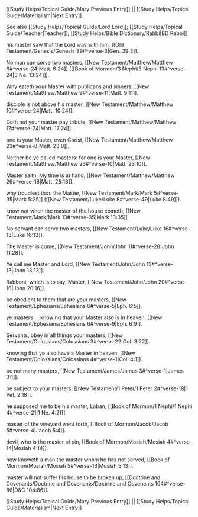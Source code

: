 [[Study Helps/Topical Guide/Mary|Previous Entry]]  ||  [[Study Helps/Topical Guide/Materialism|Next Entry]]

 See also [[Study Helps/Topical Guide/Lord|Lord]]; [[Study Helps/Topical Guide/Teacher|Teacher]]; [[Study Helps/Bible Dictionary/Rabbi|BD Rabbi]]

 his master saw that the Lord was with him, [[Old Testament/Genesis/Genesis 39#^verse-3|Gen. 39:3]].

 No man can serve two masters, [[New Testament/Matthew/Matthew 6#^verse-24|Matt. 6:24]] ([[Book of Mormon/3 Nephi/3 Nephi 13#^verse-24|3 Ne. 13:24]]).

 Why eateth your Master with publicans and sinners, [[New Testament/Matthew/Matthew 9#^verse-11|Matt. 9:11]].

 disciple is not above his master, [[New Testament/Matthew/Matthew 10#^verse-24|Matt. 10:24]].

 Doth not your master pay tribute, [[New Testament/Matthew/Matthew 17#^verse-24|Matt. 17:24]].

 one is your Master, even Christ, [[New Testament/Matthew/Matthew 23#^verse-8|Matt. 23:8]].

 Neither be ye called masters: for one is your Master, [[New Testament/Matthew/Matthew 23#^verse-10|Matt. 23:10]].

 Master saith, My time is at hand, [[New Testament/Matthew/Matthew 26#^verse-18|Matt. 26:18]].

 why troublest thou the Master, [[New Testament/Mark/Mark 5#^verse-35|Mark 5:35]] ([[New Testament/Luke/Luke 8#^verse-49|Luke 8:49]]).

 know not when the master of the house cometh, [[New Testament/Mark/Mark 13#^verse-35|Mark 13:35]].

 No servant can serve two masters, [[New Testament/Luke/Luke 16#^verse-13|Luke 16:13]].

 The Master is come, [[New Testament/John/John 11#^verse-28|John 11:28]].

 Ye call me Master and Lord, [[New Testament/John/John 13#^verse-13|John 13:13]].

 Rabboni; which is to say, Master, [[New Testament/John/John 20#^verse-16|John 20:16]].

 be obedient to them that are your masters, [[New Testament/Ephesians/Ephesians 6#^verse-5|Eph. 6:5]].

 ye masters ... knowing that your Master also is in heaven, [[New Testament/Ephesians/Ephesians 6#^verse-9|Eph. 6:9]].

 Servants, obey in all things your masters, [[New Testament/Colossians/Colossians 3#^verse-22|Col. 3:22]].

 knowing that ye also have a Master in heaven, [[New Testament/Colossians/Colossians 4#^verse-1|Col. 4:1]].

 be not many masters, [[New Testament/James/James 3#^verse-1|James 3:1]].

 be subject to your masters, [[New Testament/1 Peter/1 Peter 2#^verse-18|1 Pet. 2:18]].

 he supposed me to be his master, Laban, [[Book of Mormon/1 Nephi/1 Nephi 4#^verse-21|1 Ne. 4:21]].

 master of the vineyard went forth, [[Book of Mormon/Jacob/Jacob 5#^verse-4|Jacob 5:4]].

 devil, who is the master of sin, [[Book of Mormon/Mosiah/Mosiah 4#^verse-14|Mosiah 4:14]].

 how knoweth a man the master whom he has not served, [[Book of Mormon/Mosiah/Mosiah 5#^verse-13|Mosiah 5:13]].

 master will not suffer his house to be broken up, [[Doctrine and Covenants/Doctrine and Covenants/Doctrine and Covenants 104#^verse-86|D&C 104:86]].

[[Study Helps/Topical Guide/Mary|Previous Entry]]  ||  [[Study Helps/Topical Guide/Materialism|Next Entry]]